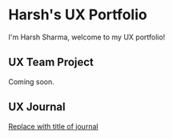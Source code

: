 # Harsh's UX Portfolio

I'm Harsh Sharma, welcome to my UX portfolio!

## UX Team Project

Coming soon.

## UX Journal

[Replace with title of journal](journal/)
